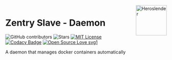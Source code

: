 <img src="https://avatars0.githubusercontent.com/u/43072529?s=96" alt="Heroslender" title="Heroslender" align="right" height="96" width="96"/>

# Zentry Slave - Daemon

<!-- PROJECT SHIELDS -->
![GitHub contributors](https://img.shields.io/github/contributors/ZentryOrg/Slave.svg)
![Stars](https://img.shields.io/github/stars/ZentryOrg/Slave.svg?color=1bcc1b)
[![MIT License](https://img.shields.io/badge/license-MIT-blue.svg?color=1bcc1b)](https://choosealicense.com/licenses/mit)
[![Codacy Badge](https://api.codacy.com/project/badge/Grade/a91d4eef2f264084aeaad67780373337)](https://app.codacy.com/app/TommyAlmeida/Slave?utm_source=github.com&utm_medium=referral&utm_content=ZentryOrg/Slave&utm_campaign=Badge_Grade_Dashboard)
[![Open Source Love svg1](https://badges.frapsoft.com/os/v1/open-source.svg?v=103)](https://github.com/ellerbrock/open-source-badges/)

A daemon that manages docker containers automatically
